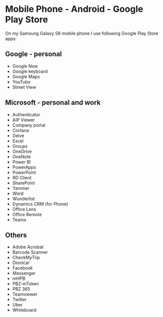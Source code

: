 # Mobile Phone - Android - Google Play Store
On my Samsung Galaxy S8 mobile phone I use following Google Play Store apps:

## Google - personal
* Google Now
* Google keyboard
* Google Maps
* YouTube
* Street View

## Microsoft - personal and work
* Authenticator
* AIP Viewer
* Company portal
* Cortana
* Delve
* Excel
* Groups
* OneDrive
* OneNote
* Power BI
* PowerApps
* PowerPoint
* RD Client
* SharePoint
* Yammer
* Word
* Wunderlist
* Dynamics CRM (for Phone)
* Office Lens
* Office Remote
* Teams

## Others
* Adobe Acrobat
* Barcode Scanner
* CheckMyTrip
* Dioničar
* Facebook
* Messenger
* mHPB
* PBZ-mToken
* PBZ 365
* Teamviewer
* Twitter
* Uber
* Whiteboard
